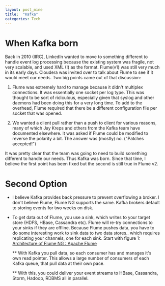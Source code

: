```yaml
---
layout: post_mine
title:  "Kafka"
categories: Tech
---
```


# When Kafka born

Back in 2010 (IIRC), LinkedIn wanted to move to something different to handle event log processing because the existing system was fragile, not very scalable, and used XML (!) as the format.  Flume(v1) was still very much in its early days.  Cloudera was invited over to talk about Flume to see if it would meet our needs.  Two big points came out of that discussion:

1. Flume was extremely hard to manage because it didn't multiplex connections.  It was essentially one socket per log type.  This was thought to be sort of ridiculous, especially given that syslog and other daemons had been doing this for a very long time.  To add to the overhead, Flume required that there be a different configuration file per socket that was opened. 

2. We wanted a client pull rather than a  push to client for various reasons, many of which Jay Kreps and others from the Kafka team have documented elsewhere.  It was asked if Flume could be modified to reverse the polarity a bit.  The answer was (mostly) no.  ("Patches accepted!")

It was pretty clear that the team was going to need to build something different to handle our needs.  Thus Kafka was born. Since that time, I believe the first point has been fixed but the second is still true in Flume v2.

# Second Option

* I believe Kafka provides back pressure to prevent overflowing a broker. I don't believe Flume, Flume NG supports the same. Kafka brokers default to storing events for two weeks on disk.

* To get data out of Flume, you use a sink, which writes to your target store (HDFS, HBase, Cassandra etc). Flume will re-try connections to your sinks if they are offline. Because Flume pushes data, you have to do some interesting work to sink data to two data stores.. which requires replicating your channels, one for each sink. Start with figure 1: [Architecture of Flume NG : Apache Flume](http://blogs.apache.org/flume/entry/flume_ng_architecture)

	** With Kafka you pull data, so each consumer has and manages it's own read pointer. This allows a large number of consumers of each Kafka queue, that pull data at their own pace.

	** With this, you could deliver your event streams to HBase, Cassandra, Storm, Hadoop, RDBMS all in parallel.
